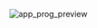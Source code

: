 ![app_prog_preview](https://user-images.githubusercontent.com/49294268/149638469-9f72414c-cf93-4f98-8c7a-ea398ab617c6.gif)
